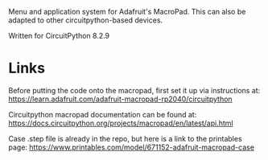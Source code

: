Menu and application system for Adafruit's MacroPad. This can also be adapted to other circuitpython-based devices.

Written for CircuitPython 8.2.9

# Links
Before putting the code onto the macropad, first set it up via instructions at: https://learn.adafruit.com/adafruit-macropad-rp2040/circuitpython

Circuitpython macropad documentation can be found at: https://docs.circuitpython.org/projects/macropad/en/latest/api.html

Case .step file is already in the repo, but here is a link to the printables page: https://www.printables.com/model/671152-adafruit-macropad-case
